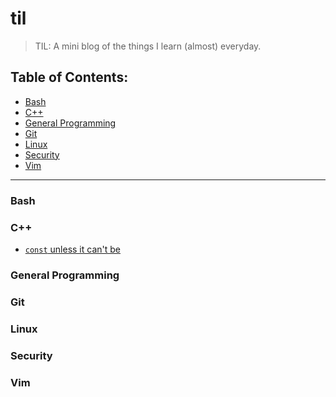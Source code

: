 # til
> TIL: A mini blog of the things I learn (almost) everyday.

Table of Contents:
------------------
* [Bash](#bash)
* [C++](#cpp)
* [General Programming](#general-programming)
* [Git](#git)
* [Linux](#linux)
* [Security](#security)
* [Vim](#vim)


---

### Bash

### C++
* [`const` unless it can't be](Cpp/const-unless-it-cant-be.md)

### General Programming

### Git

### Linux

### Security

### Vim
